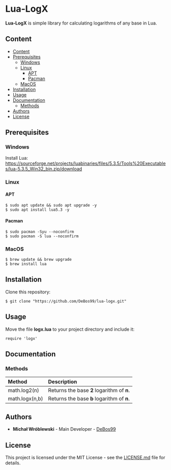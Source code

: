 # Lua-LogX

**Lua-LogX** is simple library for calculating logarithms of any base in Lua.

## Content

- [Content](#content)
- [Prerequisites](#prerequisites)
  - [Windows](#windows)
  - [Linux](#linux)
    - [APT](#apt)
    - [Pacman](#pacman)
  - [MacOS](#macos)
- [Installation](#installation)
- [Usage](#usage)
- [Documentation](#documentation)
  - [Methods](#methods)
- [Authors](#authors)
- [License](#license)

## Prerequisites

### Windows

Install Lua: https://sourceforge.net/projects/luabinaries/files/5.3.5/Tools%20Executables/lua-5.3.5_Win32_bin.zip/download

### Linux

#### APT

```
$ sudo apt update && sudo apt upgrade -y
$ sudo apt install lua5.3 -y
```

#### Pacman

```
$ sudo pacman -Syu --noconfirm
$ sudo pacman -S lua --noconfirm
```

### MacOS

```
$ brew update && brew upgrade
$ brew install lua
```

## Installation

Clone this repository:

`$ git clone "https://github.com/DeBos99/lua-logx.git"`

## Usage

Move the file **logx.lua** to your project directory and include it:

`require 'logx'`

## Documentation

### Methods

| Method         | Description                                |
| :---           | :---                                       |
| math.log2(n)   | Returns the base **2** logarithm of **n**. |
| math.logx(n,b) | Returns the base **b** logarithm of **n**. |

## Authors

* **Michał Wróblewski** - Main Developer - [DeBos99](https://github.com/DeBos99)

## License

This project is licensed under the MIT License - see the [LICENSE.md](LICENSE.md) file for details.
